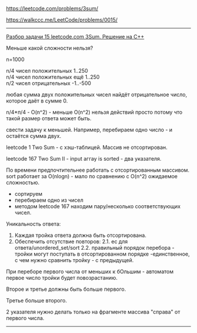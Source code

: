 https://leetcode.com/problems/3sum/

https://walkccc.me/LeetCode/problems/0015/

_______

[Разбор задачи 15 leetcode.com 3Sum. Решение на C++](https://www.youtube.com/watch?v=F3hwiKebyCw)

Меньше какой сложности нельзя? 

n=1000

n/4 чисел положительных 1..250  
n/4 чисел положительных ещё 1..250   
n/2 чисел отрицательных -1..-500

любая сумма двух положительных чисел найдёт отрицательное число, которое даёт в сумме 0.

n/4*п/4 - O(n^2) - меньше O(n^2) нельзя действий просто потому что такой размер ответа может быть.

свести задачу к меньшей. Например, перебираем одно число - и остаётся сумма двух.

leetcode 1 Two Sum - с хэш-таблицей. Массив не отсортирован.

leetcode 167 Two Sum II - input аггау is sorted - два указателя.

По времени предпочтительнее работать с отсортированным массивом.  
sort работает за O(nlogn) - мало по сравнению с O(n^2) ожидаемое сложностью.

- сортируем
- перебираем одно из чисел
- методом leetcode 167 находим пару/несколько соответствующих чисел.

Уникальность ответа:
1. Каждая тройка ответа должна быть отсортирована.
2. Обеспечить отсутствие повторов:
2.1. ес для ответа/unordered_set/sort
2.2. правильный порядок перебора - тройки могут 
поступать в отсортированном порядке -единственное, с чем нужно сравнить тройку - с предыдущей.


При переборе первого числа от меньших к бОльшим - автоматом первое число тройки будет повозрастанию.

Второе и третье должны быть больше первого. 

Третье больше второго.

2 указателя нужно делать только на фрагменте массива "справа" от первого числа.


_______
